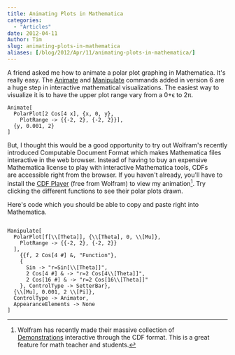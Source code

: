 ```yaml
---
title: Animating Plots in Mathematica
categories:
  - "Articles"
date: 2012-04-11
Author: Tim
slug: animating-plots-in-mathematica
aliases: [/blog/2012/Apr/11/animating-plots-in-mathematica/]
---
```


A friend asked me how to animate a polar plot graphing in Mathematica. It's really easy. The [Animate](http://reference.wolfram.com/mathematica/ref/Animate.html) and [Manipulate](http://reference.wolfram.com/mathematica/ref/Manipulate.html) commands added in version 6 are a huge step in interactive mathematical visualizations. The easiest way to visualize it is to have the upper plot range vary from a 0+ϵ to 2π.

<pre><code>Animate[
  PolarPlot[2 Cos[4 x], {x, 0, y},
    PlotRange -> {{-2, 2}, {-2, 2}}],
  {y, 0.001, 2}
]</code></pre>

But, I thought this would be a good opportunity to try out Wolfram's recently introduced Computable Document Format which makes Mathematica files interactive in the web browser. Instead of having to buy an expensive Mathematica license to play with interactive Mathematica tools, CDFs are accessible right from the browser. If you haven't already, you'll have to install the [CDF Player](http://www.wolfram.com/cdf-player/?src=google&136-2+phrase-wolfram%20CDF&gclid=CPaRsu6era8CFUhl7AodeGGPqg) (free from Wolfram) to view my animation[^1]. Try clicking the different functions to see their polar plots drawn.


<script type="text/javascript" src="http://www.wolfram.com/cdf-player/plugin/v2.1/cdfplugin.js"></script>
<script type="text/javascript">
	var cdf = new cdfplugin();
	cdf.embed('http://www4.ncsu.edu/~tdhopper/stiglerdiet/PolarPlot.cdf', "500", "500");
</script>

Here's code which you should be able to copy and paste right into Mathematica.

<pre><code>
Manipulate[
  PolarPlot[f[\\[Theta]], {\\[Theta], 0, \\[Mu]},
    PlotRange -> {{-2, 2}, {-2, 2}}
  ],
    {{f, 2 Cos[4 #] &, "Function"},
    {
      Sin -> "r=Sin[\\[Theta]]",
      2 Cos[4 #] & -> "r=2 Cos[4\\[Theta]]",
      2 Cos[16 #] & -> "r=2 Cos[16\\[Theta]]"
    }, ControlType -> SetterBar},
  {\\[Mu], 0.001, 2 \\[Pi]},
  ControlType -> Animator,
  AppearanceElements -> None
]
</code></pre>

[^1]: Wolfram has recently made their massive collection of [Demonstrations](http://demonstrations.wolfram.com/) interactive through the CDF format. This is a great feature for math teacher and students.
